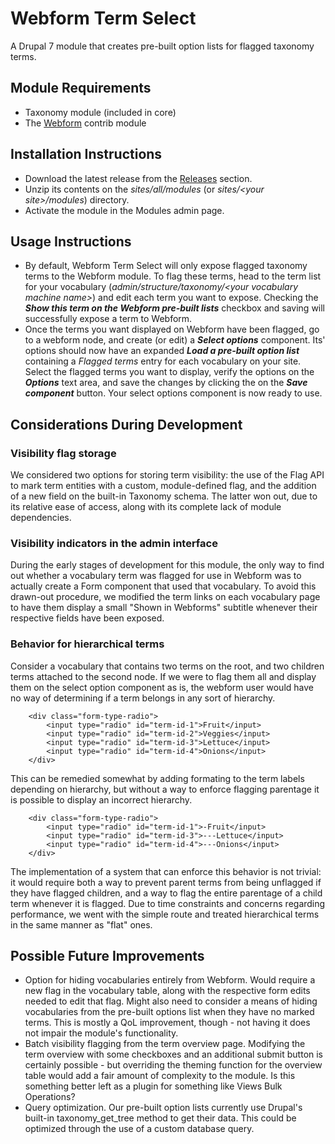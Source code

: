 Webform Term Select
===================

A Drupal 7 module that creates pre-built option lists for flagged taxonomy terms.

## Module Requirements
* Taxonomy module (included in core)
* The [Webform](https://www.drupal.org/project/webform) contrib module

## Installation Instructions

* Download the latest release from the [Releases](https://github.com/frodri/webform-term-select/releases) section.
* Unzip its contents on the *sites/all/modules* (or *sites/\<your site\>/modules*) directory.
* Activate the module in the Modules admin page.

## Usage Instructions

* By default, Webform Term Select will only expose flagged taxonomy terms to the Webform module. To flag these terms, head to the term list for your vocabulary (*admin/structure/taxonomy/\<your vocabulary machine name\>*) and edit each term you want to expose. Checking the ***Show this term on the Webform pre-built lists*** checkbox and saving will successfully expose a term to Webform.
* Once the terms you want displayed on Webform have been flagged, go to a webform node, and create (or edit) a ***Select options*** component. Its' options should now have an expanded ***Load a pre-built option list*** containing a *Flagged terms* entry for each vocabulary on your site. Select the flagged terms you want to display, verify the options on the ***Options*** text area, and save the changes by clicking the on the ***Save component*** button. Your select options component is now ready to use.

## Considerations During Development

### Visibility flag storage

We considered two options for storing term visibility: the use of the Flag API to mark term entities with a custom, module-defined flag, and the addition of a new field on the built-in Taxonomy schema. The latter won out, due to its relative ease of access, along with its complete lack of module dependencies.

### Visibility indicators in the admin interface 

During the early stages of development for this module, the only way to find out whether a vocabulary term was flagged for use in Webform was to actually create a Form component that used that vocabulary. To avoid this drawn-out procedure, we modified the term links on each vocabulary page to have them display a small "Shown in Webforms" subtitle whenever their respective fields have been exposed. 

### Behavior for hierarchical terms

Consider a vocabulary that contains two terms on the root, and two children terms attached to the second node. If we were to flag them all and display them on the select option component as is, the webform user would have no way of determining if a term belongs in any sort of hierarchy.

        <div class="form-type-radio">
            <input type="radio" id="term-id-1">Fruit</input>
            <input type="radio" id="term-id-2">Veggies</input>
            <input type="radio" id="term-id-3">Lettuce</input>
            <input type="radio" id="term-id-4">Onions</input>
        </div>

This can be remedied somewhat by adding formating to the term labels depending on hierarchy, but without a way to enforce flagging parentage it is possible to display an incorrect hierarchy.

        <div class="form-type-radio">
            <input type="radio" id="term-id-1">-Fruit</input>
            <input type="radio" id="term-id-3">---Lettuce</input>
            <input type="radio" id="term-id-4">---Onions</input>
        </div>

The implementation of a system that can enforce this behavior is not trivial: it would require both a way to prevent parent terms from being unflagged if they have flagged children, and a way to flag the entire parentage of a child term whenever it is flagged. Due to time constraints and concerns regarding performance, we went with the simple route and treated hierarchical terms in the same manner as "flat" ones. 

## Possible Future Improvements

* Option for hiding vocabularies entirely from Webform. Would require a new flag in the vocabulary table, along with the respective form edits needed to edit that flag. Might also need to consider a means of hiding vocabularies from the pre-built options list when they have no marked terms. This is mostly a QoL improvement, though - not having it does not impair the module's functionality.
* Batch visibility flagging from the term overview page. Modifying the term overview with some checkboxes and an additional submit button is certainly possible - but overriding the theming function for the overview table would add a fair amount of complexity to the module. Is this something better left as a plugin for something like Views Bulk Operations?
* Query optimization. Our pre-built option lists currently use Drupal's built-in taxonomy_get_tree method to get their data. This could be optimized through the use of a custom database query.